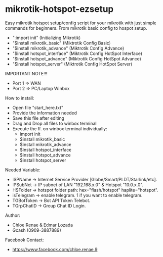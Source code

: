 # mikrotik-hotspot-ezsetup
Easy mikrotik hotspot setup/config script for your mikrotik with just simple commands for beginners. From mikrotik basic config to hospot setup.
- ":import init" (Initializing Mikrotik)
- "$install mikrotik_basic"    (Miktrotik Config Basic)
- "$install mikrotik_advance"  (Miktrotik Config Advance)
- "$install hotspot_interface" (Miktrotik Config HotSpot Interface)
- "$install hotspot_advance"   (Miktrotik Config HotSpot Advance)
- "$install hotspot_server"    (Miktrotik Config HotSpot Server)

IMPORTANT NOTE!!!
- Port 1 => WAN
- Port 2 => PC/Laptop Winbox

How to install:
- Open file "start_here.txt"
- Provide the information needed
- Save this file after editing
- Drag and Drop all files to winbox terminal
- Execute the ff. on winbox terminal individually:
  - import init
  - $install mikrotik_basic
  - $install mikrotik_advance
  - $install hotspot_interface
  - $install hotspot_advance
  - $install hotspot_server

Needed Variable:
- ISPName    -> Internet Service Provider [Globe/Smart/PLDT/Starlink/etc].
- IPSubNet   -> IP subnet of LAN "192.168.x.0" & Hotspot "10.0.x.0".
- HSFolder   -> hotspot folder path: hex="flash/hotspot" haplite="hotspot".
- isTelegram -> enable telegram. 1 if you want to enable telegram.
- TGBotToken -> Bot API Token Telebot.
- TGrpChatID -> Group Chat ID Login.

Author:
- Chloe Renae & Edmar Lozada
- Gcash (0909-3887889)

Facebook Contact:
- https://www.facebook.com/chloe.renae.9
